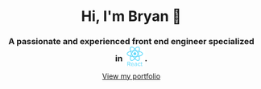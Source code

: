 <h1 align="center">Hi, I'm Bryan 👋</h1>
<h3 align="center">A passionate and experienced front end engineer specialized in <a href="https://reactjs.org/" target="_blank" rel="noreferrer"><img src="https://raw.githubusercontent.com/devicons/devicon/master/icons/react/react-original-wordmark.svg" alt="react" width="40" height="40" style="margin-bottom: -0.6em"/></a>.</h3>
<p align="center">
  <a href="https://portfolio-kobe13s-projects.vercel.app/">View my portfolio</a>
</p>
